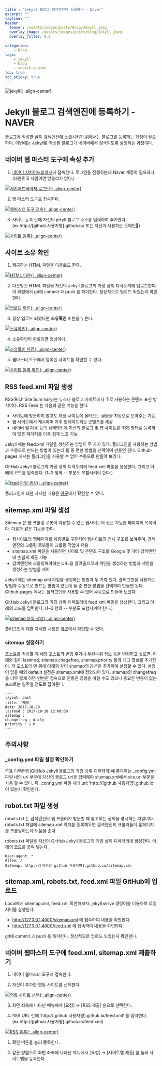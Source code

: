 ```yaml
---
title : "Jekyll 블로그 검색엔진에 등록하기 - Naver"
excerpt: ""
tagline: ""
header:
  teaser: /assets/images/posts/Blog/Jekyll.jpeg
  overlay_image: /assets/images/posts/Blog/Jekyll.jpeg
  overlay_filter: 0.5
  
categories:
    - Blog
tags:
    - jekyll
    - blog
    - search engine
toc: true
toc_sticky: true
---
```


![jekyll](/assets/images/posts/Blog/Jekyll.jpeg){: .align-center}

# Jekyll 블로그 검색엔진에 등록하기 - NAVER

블로그에 작성한 글이 검색엔진에 노출시키기 위해서는 블로그를 등록하는 과정이 필요하다. 이번에는 Jekyll로 작성된 블로그가 네이버에서 검색되도록 설정하는 과정이다.

## 네이버 웹 마스터 도구에 속성 추가

1. [네이버 서치어드바이저](https://searchadvisor.naver.com/)에 접속한다. 로그인을 진행하는데 Naver 계정이 필요하디. (대한민국 사람이면 없을리가 없다.) 

[![서치어드바이저 로그인](/assets/images/posts/Blog/2020-12-29-1/1.png){: .align-center}](/assets/images/posts/Blog/2020-12-29-1/1.png)


2. 웹 마스터 도구로 접속한다. 

[![웹마스터 도구 접속](/assets/images/posts/Blog/2020-12-29-1/2.png){: .align-center}](/assets/images/posts/Blog/2020-12-29-1/2.png)

3. 사이트 등록 란에 자신의 jekyll 블로그 주소를 입력하여 추가한다. (ex.http://[github 사용자명].github.io/ 또는 자신이 사용하는 도메인)

[![사이트 등록](/assets/images/posts/Blog/2020-12-29-1/3.png){: .align-center}](/assets/images/posts/Blog/2020-12-29-1/3.png)

## 사이트 소유 확인

1. 제공하는 HTML 파일을 다운로드 한다.

[![HTML 다운](/assets/images/posts/Blog/2020-12-29-1/4.png){: .align-center}](/assets/images/posts/Blog/2020-12-29-1/4.png)

2. 다운받은 HTML 파일을 자신의 Jekyll 블로그의 가장 상위 디렉토리에 업로드한다. 이 과정에서 git에 commit 과 push 를 해야한다. 정상적으로 업로드 되었는지 확인한다. 

[![업로드 확인](/assets/images/posts/Blog/2020-12-29-1/5.png){: .align-center}](/assets/images/posts/Blog/2020-12-29-1/5.png)

3. 정상 업로드 되었다면 **소유확인** 버튼을 누른다.

[![소유확인](/assets/images/posts/Blog/2020-12-29-1/6.png){: .align-center}](/assets/images/posts/Blog/2020-12-29-1/6.png)

4. 소유확인이 완료되면 정상이다. 

[![소유확인 완료](/assets/images/posts/Blog/2020-12-29-1/7.png){: .align-center}](/assets/images/posts/Blog/2020-12-29-1/7.png)

5. 웹마스터 도구에서 등록된 사이트를 확인할 수 있다. 

[![사이트 등록 확인](/assets/images/posts/Blog/2020-12-29-1/8.png){: .align-center}](/assets/images/posts/Blog/2020-12-29-1/8.png)

## RSS feed.xml 파일 생성

RSS(Rich Site Summary)는 뉴스나 블로그 사이트에서 주로 사용하는 콘텐츠 표현 방식이다. RSS Feed 는 다음과 같은 기능을 한다.

- 사이트에 방문하지 않고도 해당 사이트에 올라오는 글들을 자동으로 모아주는 기능
- 웹 사이트에서 게시하며 자주 업데이트되는 콘텐츠를 제공
- 네이버 및 다음 등의 검색엔진에 자신의 블로그 및 웹 사이트를 RSS 형태로 등록하여 많은 페이지를 더욱 쉽게 노출 가능

Jekyll 에는 feed.xml 파일을 생성하는 방법이 두 가지 있다. 플러그인을 사용하는 방법과 수동으로 만드는 방법이 있는데 둘 중 편한 방법을 선택하여 만들면 된다. Github-pages 에서는 플러그인을 사용할 수 없어 수동으로 만들어 보겠다.

GitHub Jekyll 블로그의 가장 상위 디렉토리에 feed.xml 파일을 생성한다. 그리고 아래의 코드를 입력한다. (1~2 행의 -- 부분도 포함시켜야 한다.)

[![feed 파일 생성](/assets/images/posts/Blog/2020-12-29-1/9.png){: .align-center}](/assets/images/posts/Blog/2020-12-29-1/9.png)

플러그인에 대한 자세한 내용은 [이곳](https://github.com/jekyll/jekyll-feed)에서 확인할 수 있다.

## sitemap.xml 파일 생성

Sitemap 은 웹 크롤링 로봇이 이용할 수 있는 웹사이트의 접근 가능한 페이지의 목록이다. 다음과 같은 기능을 한다.

- 웹사이트의 웹페이지를 계층별로 구분지어 웹사이트의 전체 구조를 보여주며, 검색엔진의 크롤링 로봇들이 크롤링 작업에 유용
- sitemap.xml 파일을 사용하면 사이트 및 콘텐츠 구조를 Google 및 기타 검색엔진에 손쉽게 제출 가능
- 검색엔진에 크롤링해야하는 URL을 알려줌으로써 색인을 생성하는 방법과 색인을 생성하는 방법을 제어

Jekyll 에는 sitemap.xml 파일을 생성하는 방법이 두 가지 있다. 플러그인을 사용하는 방법과 수동으로 만드는 방법이 있는데 둘 중 편한 방법을 선택하여 만들면 된다. Github-pages 에서는 플러그인을 사용할 수 없어 수동으로 만들어 보겠다.

GitHub Jekyll 블로그의 가장 상위 디렉토리에 feed.xml 파일을 생성한다. 그리고 아래의 코드를 입력한다. (1~2 행의 -- 부분도 포함시켜야 한다.)

[![sitemap 파일 생성](/assets/images/posts/Blog/2020-12-29-1/10.png){: .align-center}](/assets/images/posts/Blog/2020-12-29-1/10.png)

플러그인에 대한 자세한 내용은 [이곳](https://github.com/jekyll/jekyll-sitemap)에서 확인할 수 있다.

### sitemap 설정하기
포스트를 작성할 때 해당 포스트의 변경 주기나 우선순위 정보 등을 변경하고 싶으면, 아래와 같이 lastmod, sitemap.chagefreq, sitemap.priority 등의 태그 정보를 추가한다. 각 포스트의 맨 위에 아래와 같이 sitemap의 옵션을 추가하여 설정할 수 있다. 설정이 없을 때의 default 설정은 sitemap.xml에 정의되어 있다. sitemap의 changefreq를 너무 짧게 하면 빈번한 접속으로 안좋은 영향을 미칠 수도 있으니 중요한 변동이 없는 포스트는 일주일 정도로 잡아준다.

```marksdown
---
layout: post
title: '제목'
date: 2017-10-20
lastmod : 2017-10-20 12:00:00
sitemap :
changefreq : daily
priority : 1.0
---
```

## 주의사항

### _config.yml 파일 설정 확인하기

루트 디렉터리(GitHub Jekyll 블로그의 가장 상위 디렉터리)에 존재하는 _config.yml 파일 내의 url 부분에 자신의 블로그 url을 입력해야 sitemap.xml에서 site.url 부분을 사용 할 수 있다. 즉 _config.yml 파일 내에 url: ‘http://[github 사용자명].github.io’ 이 있는지 확인한다.

## robot.txt 파일 생성

robots.txt 는 검색엔진의 웹 크롤러가 방문할 때 참고하는 정책을 명시하는 파일이다. robots.txt 파일에 sitemap.xml 위치를 등록해두면 검색엔진의 크롤러들이 홈페이지를 크롤링하는데 도움을 준다.

robots.txt 파일을 자신의 GitHub Jekyll 블로그의 가장 상위 디렉터리에 생성한다. 아래의 코드를 붙여 넣는다.

```
User-agent: *
Allow: /
Sitemap: http://[자신의 github 사용자명].github.io/sitemap.xml
```

## sitemap.xml, robots.txt, feed.xml 파일 GitHub에 업로드

Local에서 sitemap.xml, feed.xml 확인해보자. jekyll serve 명령어를 이용하여 로컬 서버를 실행한다.

- http://127.0.0.1:4000/sitemap.xml 에 접속하여 내용을 확인한다.
- http://127.0.0.1:4000/feed.xml 에 접속하여 내용을 확인한다.

git에 commit 과 push 를 해야한다. 정상적으로 업로드 되었는지 확인한다. 

## 네이버 웹마스터 도구에 feed.xml, sitemap.xml 제출하기

1. 네이버 웹마스터 도구에 접속한다.

2. 자신이 추가한 연동 사이트를 선택한다.

[![연동 사이트 선택](/assets/images/posts/Blog/2020-12-29-1/9.png){: .align-center}](/assets/images/posts/Blog/2020-12-29-1/11.png)

3. 화면 좌측에 나타난 메뉴에서 [요청] → [RSS 제출] 순으로 선택한다. 

4. RSS URL 란에 ‘http://[github 사용자명].github.io/feed.xml’ 를 입력한다. (ex.http://[github 사용자명].github.io/feed.xml)

[![RSS 등록](/assets/images/posts/Blog/2020-12-29-1/10.png){: .align-center}](/assets/images/posts/Blog/2020-12-29-1/12.png)

1. 확인 버튼을 눌러 등록한다.

2. 같은 방법으로 화면 좌측에 나타난 메뉴에서 [요청] → [사이트맵 제출] 을 눌러 사이트맵을 등록한다.